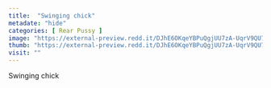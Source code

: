 ```yaml
---
title:  "Swinging chick"
metadate: "hide"
categories: [ Rear Pussy ]
image: "https://external-preview.redd.it/DJhE6OKqeYBPuQgjUU7zA-UqrV9QU7X4Kea-AQKZgbY.png?auto=webp&s=47240f2518bfbe3369de3008587c486503fedd89"
thumb: "https://external-preview.redd.it/DJhE6OKqeYBPuQgjUU7zA-UqrV9QU7X4Kea-AQKZgbY.png?width=640&crop=smart&auto=webp&s=f7e441f237e256252fa83d07695f29bbb5f31190"
visit: ""
---
```

Swinging chick
